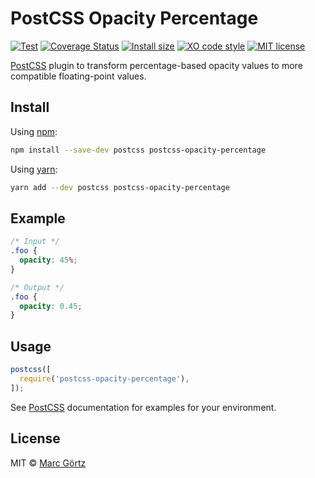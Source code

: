 # PostCSS Opacity Percentage

[![Test](https://github.com/Dreamseer/postcss-opacity-percentage/actions/workflows/test.yml/badge.svg)](https://github.com/Dreamseer/postcss-opacity-percentage/actions/workflows/test.yml)
[![Coverage Status](https://coveralls.io/repos/github/Dreamseer/postcss-opacity-percentage/badge.svg?branch=main)](https://coveralls.io/github/Dreamseer/postcss-opacity-percentage?branch=main)
[![Install size](https://packagephobia.now.sh/badge?p=postcss-opacity-percentage)](https://packagephobia.now.sh/result?p=postcss-opacity-percentage)
[![XO code style](https://img.shields.io/badge/code_style-XO-5ed9c7.svg)](https://github.com/sindresorhus/xo)
[![MIT license](https://img.shields.io/github/license/dreamseer/postcss-opacity-percentage.svg)](https://github.com/Dreamseer/postcss-opacity-percentage/blob/main/LICENSE.md)

[PostCSS](https://github.com/postcss/postcss) plugin to transform percentage-based opacity values to more compatible floating-point values.

## Install

Using [npm](https://www.npmjs.com/get-npm):

```bash
npm install --save-dev postcss postcss-opacity-percentage
```

Using [yarn](https://yarnpkg.com/):

```bash
yarn add --dev postcss postcss-opacity-percentage
```

## Example

```css
/* Input */
.foo {
  opacity: 45%;
}
```

```css
/* Output */
.foo {
  opacity: 0.45;
}
```

## Usage

```js
postcss([
  require('postcss-opacity-percentage'),
]);
```

See [PostCSS](https://github.com/postcss/postcss) documentation for examples for your environment.

## License

MIT © [Marc Görtz](https://marcgoertz.de/)
